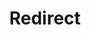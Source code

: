 ﻿---
layout: src/layouts/Redirect.astro
title: Redirect
redirect: https://yamldoc.liuyan.wang/docs/installation/troubleshooting
pubDate:  2023-01-01
navSearch: false
navSitemap: false
navMenu: false
---
